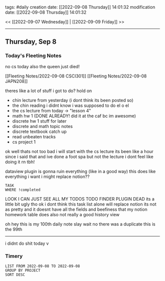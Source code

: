 tags: #daily
creation date: [[2022-09-08 Thursday]] 14:01:32
modification date: [[2022-09-08 Thursday]] 14:01:32

<< [[2022-09-07 Wednesday]] | [[2022-09-09 Friday]] >> 

---

## Thursday, Sep 8

### Today's Fleeting Notes
no cs today also the queen just died!

[[Fleeting Notes/2022-09-08 CSCI301]]
[[Fleeting Notes/2022-09-08 JAPN208]]


theres like a lot of stuff i got to do? hold on
- chin lecture from yesterday (i dont think its been posted so)
- the chin reading i didnt know i was supposed to do el o el
- the cs lecture from today -> "lesson 4"
- math hw 1 (DONE ALREADY! did it at the caf bc im awesome)
- discrete hw 1
stuff for later
- discrete and math topic notes
- discrete textbook catch up
- read unbeaten tracks
- cs project 1

ok well thats not too bad i will start with the cs lecture
its been like a hour since i said that and ive done a foot spa but not the lecture i dont feel like doing it rn tbh!


dataview plugin is gonna ruin everything (like in a good way) this does like everything i want i might replace notion??

```dataview
TASK
WHERE !completed
```
LOOK I CAN JUST SEE ALL MY TODOS
TODO FINDER PLUGIN DEAD
its a little bit ugly tho
ok i dont think this task list alone will replace notion its not as pretty and it doesnt have all the fields and beefiness that my notion homework table does also not really a good history view

oh hey this is my 100th daily note slay
wait no there was a duplicate
this is the 99th


---

i didnt do shit today v

### Timery
```toggl
LIST FROM 2022-09-08 TO 2022-09-08
GROUP BY PROJECT
SORT DESC
```
